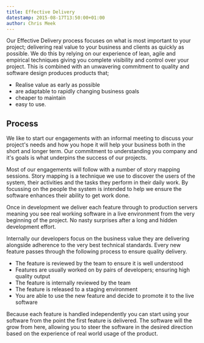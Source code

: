 ```yaml
---
title: Effective Delivery
datestamp: 2015-08-17T13:50:00+01:00
author: Chris Meek
---
```


Our Effective Delivery process focuses on what is most important to your project; delivering real value to your business and clients as quickly as possible. We do this by relying on our experience of lean, agile and empirical techniques giving you complete visibility and control over your project. This is combined with an unwavering commitment to quality and software design produces products that;

- Realise value as early as possible
- are adaptable to rapidly changing business goals
- cheaper to maintain
- easy to use.

Process
-------

We like to start our engagements with an informal meeting to discuss your project's needs and how you hope it will help your business both in the short and longer term. Our commitment to understanding you company and it's goals is what underpins the success of our projects.

Most of our engagements will follow with a number of story mapping sessions. Story mapping is a technique we use to discover the users of the system, their activities and the tasks they perform in their daily work. By focussing on the people the system is intended to help we ensure the software enhances their ability to get work done.

Once in development we deliver each feature through to production servers meaning you see real working software in a live environment from the very beginning of the project. No nasty surprises after a long and hidden development effort.

Internally our developers focus on the business value they are delivering alongside adherence to the very best technical standards. Every new feature passes through the following process to ensure quality delivery.

- The feature is reviewed by the team to ensure it is well understood
- Features are usually worked on by pairs of developers; ensuring high quality output
- The feature is internally reviewed by the team
- The feature is released to a staging environment
- You are able to use the new feature and decide to promote it to the live software

Because each feature is handled independently you can start using your software from the point the first feature is delivered. The software will the grow from here, allowing you to steer the software in the desired direction based on the experience of real world usage of the product.
